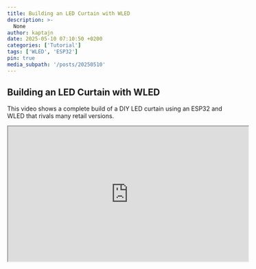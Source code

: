 ```yaml
---
title: Building an LED Curtain with WLED
description: >-
  None
author: kaptajn
date: 2025-05-10 07:10:50 +0200
categories: ['Tutorial']
tags: ['WLED', 'ESP32']
pin: true
media_subpath: '/posts/20250510'
---
```


## Building an LED Curtain with WLED

This video shows a complete build of a DIY LED curtain using an ESP32 and WLED that rivals many retail versions.

<iframe width="560" height="315" src="https://www.youtube.com/embed/9DqVpScO-xQ" frameborder="1" allow="accelerometer; autoplay; clipboard-write; encrypted-media; gyroscope; picture-in-picture" allowfullscreen></iframe>